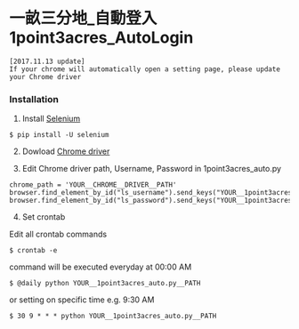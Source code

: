

# 一畝三分地_自動登入 1point3acres_AutoLogin
```
[2017.11.13 update]
If your chrome will automatically open a setting page, please update your Chrome driver
```
### Installation

1. Install [Selenium](https://pypi.python.org/pypi/selenium) 
```
$ pip install -U selenium
```

2. Dowload [Chrome driver](https://sites.google.com/a/chromium.org/chromedriver/)

3. Edit Chrome driver path, Username, Password in 1point3acres_auto.py
```
chrome_path = 'YOUR__CHROME__DRIVER__PATH'
browser.find_element_by_id("ls_username").send_keys("YOUR__1point3acres__USERNAME")
browser.find_element_by_id("ls_password").send_keys("YOUR__1point3acres__PASSWORD")
```

4. Set crontab 

Edit all crontab commands
```
$ crontab -e 
```

command will be executed everyday at 00:00 AM
```
$ @daily python YOUR__1point3acres_auto.py__PATH  
```

or setting on specific time e.g. 9:30 AM
```
$ 30 9 * * * python YOUR__1point3acres_auto.py__PATH  
```



